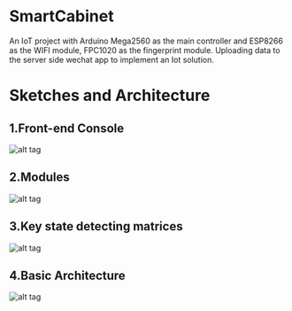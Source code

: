 # SmartCabinet
An IoT project with Arduino Mega2560 as the main controller and ESP8266 as the WIFI module, FPC1020 as the fingerprint module. Uploading data to the server side wechat app to implement an Iot solution.
# Sketches and Architecture
## 1.Front-end Console

![alt tag](http://cdn.sg-z.com/assets/device/front.jpg)

## 2.Modules

![alt tag](http://cdn.sg-z.com/assets/device/back.jpg)

## 3.Key state detecting matrices

![alt tag](http://cdn.sg-z.com/assets/device/matrix.jpg)

## 4.Basic Architecture

![alt tag](http://cdn.sg-z.com/assets/device/architecture.jpg)
